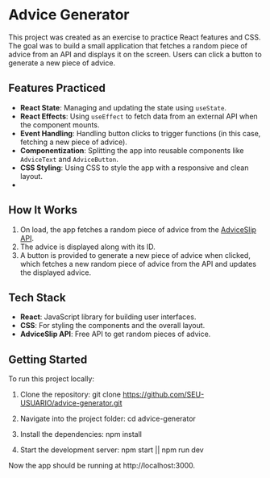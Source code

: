 # Advice Generator
This project was created as an exercise to practice React features and CSS. The goal was to build a small application that fetches a random piece of advice from an API and displays it on the screen. Users can click a button to generate a new piece of advice.

## Features Practiced
- **React State**: Managing and updating the state using `useState`.
- **React Effects**: Using `useEffect` to fetch data from an external API when the component mounts.
- **Event Handling**: Handling button clicks to trigger functions (in this case, fetching a new piece of advice).
- **Componentization**: Splitting the app into reusable components like `AdviceText` and `AdviceButton`.
- **CSS Styling**: Using CSS to style the app with a responsive and clean layout.
- 
## How It Works
1. On load, the app fetches a random piece of advice from the [AdviceSlip API](https://api.adviceslip.com/advice).
2. The advice is displayed along with its ID.
3. A button is provided to generate a new piece of advice when clicked, which fetches a new random piece of advice from the API and updates the displayed advice.

## Tech Stack
- **React**: JavaScript library for building user interfaces.
- **CSS**: For styling the components and the overall layout.
- **AdviceSlip API**: Free API to get random pieces of advice.

## Getting Started
To run this project locally:
1. Clone the repository:
   git clone https://github.com/SEU-USUARIO/advice-generator.git
   
3. Navigate into the project folder:
   cd advice-generator
   
5. Install the dependencies:
   npm install
   
6. Start the development server:
   npm start || npm run dev
   
Now the app should be running at http://localhost:3000.
